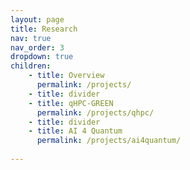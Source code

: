 ```yaml
---
layout: page
title: Research
nav: true
nav_order: 3
dropdown: true
children: 
    - title: Overview
      permalink: /projects/
    - title: divider
    - title: qHPC-GREEN
      permalink: /projects/qhpc/
    - title: divider
    - title: AI 4 Quantum
      permalink: /projects/ai4quantum/
    
---
```

